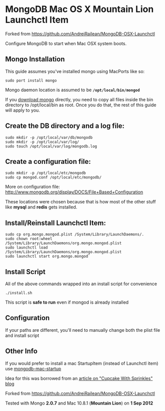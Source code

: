 MongoDB Mac OS X Mountain Lion Launchctl Item
===

Forked from https://github.com/AndreiRailean/MongoDB-OSX-Launchctl

Configure MongoDB to start when Mac OSX system boots.

Mongo Installation
---
This guide assumes you've installed mongo using MacPorts like so:

    sudo port install mongo

Mongo daemon location is assumed to be **`/opt/local/bin/mongod`**

If you [download mongo](http://www.mongodb.org/display/DOCS/Downloads) directly, you need to copy all files inside the bin directory to /opt/local/bin as root. Once you do that, the rest of this guide will apply to you.

Create the DB directory and a log file:
---
    sudo mkdir -p /opt/local/var/db/mongodb
    sudo mkdir -p /opt/local/var/log/
    sudo touch /opt/local/var/log/mongodb.log
		
Create a configuration file:
---
    sudo mkdir -p /opt/local/etc/mongodb
    sudo cp mongod.conf /opt/local/etc/mongodb/

More on configuration file: http://www.mongodb.org/display/DOCS/File+Based+Configuration		

These locations were chosen because that is how most of the other stuff like **mysql** and **redis** gets installed.

Install/Reinstall Launchctl Item:
---
    sudo cp org.mongo.mongod.plist /System/Library/LaunchDaemons/.
    sudo chown root:wheel /System/Library/LaunchDaemons/org.mongo.mongod.plist
    sudo launchctl load /System/Library/LaunchDaemons/org.mongo.mongod.plist
    sudo launchctl start org.mongo.mongod`

Install Script
---
All of the above commands wrapped into an install script for convenience

    ./install.sh

This script is **safe to run** even if mongod is already installed

Configuration
---
If your paths are different, you'll need to manually change both the plist file and install script

Other Info
---
If you would prefer to install a mac StartupItem (instead of Launchctl item) use [mongodb-mac-startup](http://github.com/bratta/mongodb-mac-startup)

Idea for this was borrowed from an [article on "Cupcake With Sprinkles" blog](http://www.cupcakewithsprinkles.com/mongodb-startup-item/)

Forked from https://github.com/AndreiRailean/MongoDB-OSX-Launchctl

Tested with Mongo **2.0.7** and Mac 10.8.1 (**Mountain Lion**) on **1 Sep 2012**